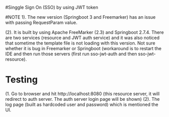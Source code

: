 #Singgle Sign On (SSO) by using JWT token


#NOTE
1). The new version (Springboot 3 and Freemarker) has an issue with passing RequestParam value.

(2). It is built by using Apache FreeMarker (2.3) and Springboot 2.7.4. There are two services 
(resource and JWT auth service) and it was also noticed that sometime the template file is not
loading with this version. Not sure whether it is bug in Freemarker or Springboot (workaround 
is to restart the IDE and then run those servers (first run sso-jwt-auth and then sso-jwt-resource).

# Testing 
(1. Go to browser and hit http://localhost:8080 (this resource server, it will redirect to auth 
server. The auth server login page will be shown)
(2). The log page (built as hardcoded user and password) which is mentioned the UI.




